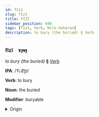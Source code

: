 ```yaml
---
id: fîzî
slug: fîzî
title: FİZİ
sidebar_position: 640
tags: [fîzî, Verb, Nilo-Saharan]
description: to bury (the buried) § Verb
---
```


### fîzî&emsp;<span kind="abugida">ɤɟⱴɟ</span>

*to bury (the buried)* **§** [Verb](../../tags/Verb)

**IPA**: /ˈfi.d͡ʒi/

**Verb**: to bury

**Noun**: the buried

**Modifier**: buryable

<details>
    <summary>Origin</summary>
    Songhay fiji [fid͡ʒi]<br/>
    <em>Nilo-Saharan Language Family</em>
</details>